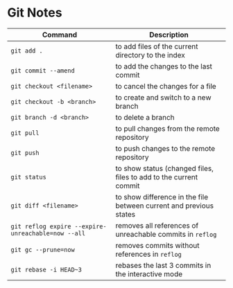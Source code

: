 # Git Notes

Command                    | Description
-------------------------- | ---------------------------
`git add .` | to add files of the current directory to the index
`git commit --amend` | to add the changes to the last commit
`git checkout <filename>` | to cancel the changes for a file
`git checkout -b <branch>` | to create and switch to a new branch
`git branch -d <branch>` | to delete a branch
`git pull` | to pull changes from the remote repository
`git push` | to push changes to the remote repository
`git status` | to show status (changed files, files to add to the current commit 
`git diff <filename>`| to show difference in the file between current and previous states 
`git reflog expire --expire-unreachable=now --all` |  removes all references of unreachable commits in `reflog`
`git gc --prune=now` | removes commits without references in `reflog`
`git rebase -i HEAD~3` | rebases the last 3 commits in the interactive mode 

